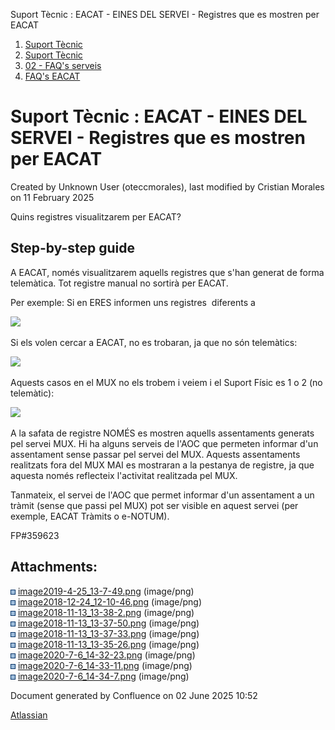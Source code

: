 Suport Tècnic : EACAT - EINES DEL SERVEI - Registres que es mostren per EACAT  

1.  [Suport Tècnic](index.html)
2.  [Suport Tècnic](13893782.html)
3.  [02 - FAQ's serveis](26313393.html)
4.  [FAQ's EACAT](28705559.html)

Suport Tècnic : EACAT - EINES DEL SERVEI - Registres que es mostren per EACAT
=============================================================================

Created by Unknown User (oteccmorales), last modified by Cristian Morales on 11 February 2025

Quins registres visualitzarem per EACAT?

Step-by-step guide
------------------

A EACAT, només visualitzarem aquells registres que s'han generat de forma telemàtica. Tot registre manual no sortirà per EACAT.

Per exemple: Si en ERES informen uns registres  diferents a 

![](attachments/41517946/41517953.png)

Si els volen cercar a EACAT, no es trobaran, ja que no són telemàtics:

![](attachments/41517946/41517954.png)

Aquests casos en el MUX no els trobem i veiem i el Suport Físic es 1 o 2 (no telemàtic):

  

![](attachments/41517946/41517955.png)

  

  

  

A la safata de registre NOMÉS es mostren aquells assentaments generats pel servei MUX. Hi ha alguns serveis de l'AOC que permeten informar d'un assentament sense passar pel servei del MUX. Aquests assentaments realitzats fora del MUX MAI es mostraran a la pestanya de registre, ja que aquesta només reflecteix l'activitat realitzada pel MUX.

Tanmateix, el servei de l'AOC que permet informar d'un assentament a un tràmit (sense que passi pel MUX) pot ser visible en aquest servei (per exemple, EACAT Tràmits o e-NOTUM).

  

  

  

FP#359623

Attachments:
------------

![](images/icons/bullet_blue.gif) [image2019-4-25\_13-7-49.png](attachments/41517946/41517947.png) (image/png)  
![](images/icons/bullet_blue.gif) [image2018-12-24\_12-10-46.png](attachments/41517946/41517948.png) (image/png)  
![](images/icons/bullet_blue.gif) [image2018-11-13\_13-38-2.png](attachments/41517946/41517949.png) (image/png)  
![](images/icons/bullet_blue.gif) [image2018-11-13\_13-37-50.png](attachments/41517946/41517950.png) (image/png)  
![](images/icons/bullet_blue.gif) [image2018-11-13\_13-37-33.png](attachments/41517946/41517951.png) (image/png)  
![](images/icons/bullet_blue.gif) [image2018-11-13\_13-35-26.png](attachments/41517946/41517952.png) (image/png)  
![](images/icons/bullet_blue.gif) [image2020-7-6\_14-32-23.png](attachments/41517946/41517953.png) (image/png)  
![](images/icons/bullet_blue.gif) [image2020-7-6\_14-33-11.png](attachments/41517946/41517954.png) (image/png)  
![](images/icons/bullet_blue.gif) [image2020-7-6\_14-34-7.png](attachments/41517946/41517955.png) (image/png)  

Document generated by Confluence on 02 June 2025 10:52

[Atlassian](http://www.atlassian.com/)